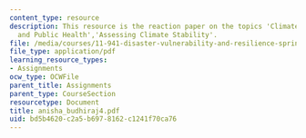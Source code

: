 ```yaml
---
content_type: resource
description: This resource is the reaction paper on the topics 'Climate Instability
  and Public Health','Assessing Climate Stability'.
file: /media/courses/11-941-disaster-vulnerability-and-resilience-spring-2005/bd5b4620c2a5b6978162c1241f70ca76_anisha_budhiraj4.pdf
file_type: application/pdf
learning_resource_types:
- Assignments
ocw_type: OCWFile
parent_title: Assignments
parent_type: CourseSection
resourcetype: Document
title: anisha_budhiraj4.pdf
uid: bd5b4620-c2a5-b697-8162-c1241f70ca76
---
```

